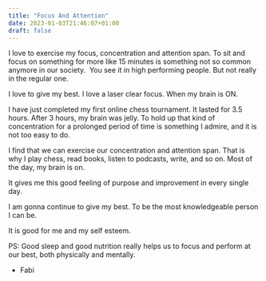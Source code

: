 ```yaml
---
title: "Focus And Attention"
date: 2023-01-03T21:46:07+01:00
draft: false
---
```


I love to exercise my focus, concentration and attention span. To sit and focus on something for more like 15 minutes is something not so common anymore in our society. 
 You see it in high performing people. But not really in the regular one. 

I love to give my best. I love a laser clear focus. When my brain is ON. 

I have just completed my first online chess tournament. It lasted for 3.5 hours. After 3 hours, my brain was jelly. To hold up that kind of concentration for a prolonged period of time is something I admire, and it is not too easy to do. 

I find that we can exercise our concentration and attention span. That is why I play chess, read books, listen to podcasts, write, and so on. Most of the day, my brain is on. 

It gives me this good feeling of purpose and improvement in every single day. 

I am gonna continue to give my best. To be the most knowledgeable person I can be. 

It is good for me and my self esteem. 

PS: Good sleep and good nutrition really helps us to focus and perform at our best, both physically and mentally. 

- Fabi 